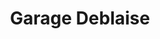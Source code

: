 ---
title: "Garage Deblaise"
url: /st-pierre-de-maille/garage-deblaise/
shop: réparation de voitures
---